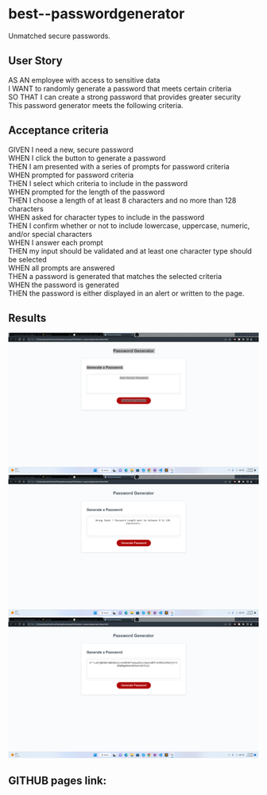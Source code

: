 # best--passwordgenerator
Unmatched secure passwords.  
## User Story
AS AN employee with access to sensitive data<br>
I WANT to randomly generate a password that meets certain criteria<br>
SO THAT I can create a strong password that provides greater security<br>
This password generator meets the following criteria. <br>

## Acceptance criteria
GIVEN I need a new, secure password<br>
WHEN I click the button to generate a password<br>
THEN I am presented with a series of prompts for password criteria<br>
WHEN prompted for password criteria<br>
THEN I select which criteria to include in the password<br>
WHEN prompted for the length of the password<br>
THEN I choose a length of at least 8 characters and no more than 128 characters<br>
WHEN asked for character types to include in the password<br>
THEN I confirm whether or not to include lowercase, uppercase, numeric, and/or special characters<br>
WHEN I answer each prompt<br>
THEN my input should be validated and at least one character type should be selected<br>
WHEN all prompts are answered<br>
THEN a password is generated that matches the selected criteria<br>
WHEN the password is generated<br>
THEN the password is either displayed in an alert or written to the page.<br>

## Results

![](./assets/images/screenshot1.png)
![](./assets/images/screenshot2.png)
![](./assets/images/screenshot3.png)

## GITHUB pages link:
